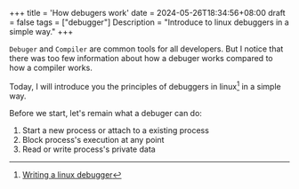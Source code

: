 +++
title = 'How debugers work'
date = 2024-05-26T18:34:56+08:00
draft = false
tags = ["debugger"]
Description = "Introduce to linux debuggers in a simple way."
+++

`Debuger` and `Compiler` are common tools for all developers. But I notice that there was too few information about how a debuger works compared to how a compiler works.

Today, I will introduce you the principles of debuggers in linux[^1] in a simple way.

[^1]: [Writing a linux debugger](https://blog.tartanllama.xyz/writing-a-linux-debugger-setup/)

Before we start, let's remain what a debuger can do:

1. Start a new process or attach to a existing process
2. Block process's execution at any point
3. Read or write process's private data